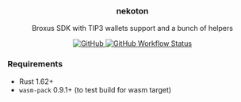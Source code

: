 <p align="center">
    <h3 align="center">nekoton</h3>
    <p align="center">Broxus SDK with TIP3 wallets support and a bunch of helpers</p>
    <p align="center">
        <a href="/LICENSE">
            <img alt="GitHub" src="https://img.shields.io/github/license/broxus/nekoton" />
        </a>
        <a href="https://github.com/broxus/nekoton/actions?query=workflow%3Amaster">
            <img alt="GitHub Workflow Status" src="https://img.shields.io/github/workflow/status/broxus/nekoton/master" />
        </a>
    </p>
</p>

### Requirements
- Rust 1.62+
- `wasm-pack` 0.9.1+ (to test build for wasm target)
